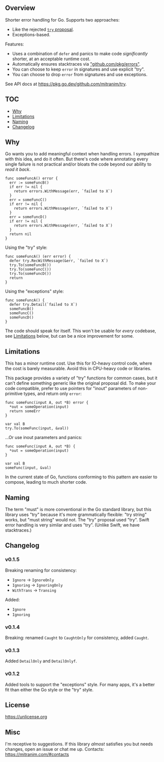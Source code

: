 ## Overview

Shorter error handling for Go. Supports two approaches:

* Like the rejected [`try` proposal](https://golang.org/design/32437-try-builtin).
* Exceptions-based.

Features:

* Uses a combination of `defer` and panics to make code _significantly_ shorter, at an acceptable runtime cost.
* Automatically ensures stacktraces via ["github.com/pkg/errors"](https://github.com/pkg/errors).
* You can choose to keep `error` in signatures and use explicit "try".
* You can choose to drop `error` from signatures and use exceptions.

See API docs at https://pkg.go.dev/github.com/mitranim/try.

## TOC

* [Why](#why)
* [Limitations](#limitations)
* [Naming](#naming)
* [Changelog](#changelog)

## Why

Go wants you to add meaningful context when handling errors. I sympathize with this idea, and do it often. But there's code where annotating every single failure is not practical and/or bloats the code beyond our ability to _read it back_.

```golang
func someFuncA() error {
  err := someFuncB()
  if err != nil {
    return errors.WithMessage(err, `failed to X`)
  }
  err = someFuncC()
  if err != nil {
    return errors.WithMessage(err, `failed to X`)
  }
  err = someFuncD()
  if err != nil {
    return errors.WithMessage(err, `failed to X`)
  }
  return nil
}
```

Using the "try" style:

```golang
func someFuncA() (err error) {
  defer try.RecWithMessage(&err, `failed to X`)
  try.To(someFuncB())
  try.To(someFuncC())
  try.To(someFuncD())
  return
}
```

Using the "exceptions" style:

```golang
func someFuncA() {
  defer try.Detail(`failed to X`)
  someFuncB()
  someFuncC()
  someFuncD()
}
```

The code should speak for itself. This won't be usable for _every_ codebase, see [Limitations](#limitations) below, but can be a nice improvement for some.

## Limitations

This has a minor runtime cost. Use this for IO-heavy control code, where the cost is barely measurable. Avoid this in CPU-heavy code or libraries.

This package provides a variety of "try" functions for common cases, but it can't define something generic like the original proposal did. To make your code compatible, prefer to use pointers for "inout" parameters of non-primitive types, and return only `error`:

```golang
func someFunc(input A, out *B) error {
  *out = someOperation(input)
  return someErr
}

var val B
try.To(someFunc(input, &val))
```

...Or use inout parameters and panics:

```golang
func someFunc(input A, out *B) {
  *out = someOperation(input)
}

var val B
someFunc(input, &val)
```

In the current state of Go, functions conforming to this pattern are easier to compose, leading to much shorter code.

## Naming

The term "must" is more conventional in the Go standard library, but this library uses "try" because it's more grammatically flexible: "try string" works, but "must string" would not. The "try" proposal used "try". Swift error handling is very similar and uses "try". (Unlike Swift, we have stacktraces.)

## Changelog

### v0.1.5

Breaking renaming for consistency:

  * `Ignore` → `IgnoreOnly`
  * `Ignoring` → `IgnoringOnly`
  * `WithTrans` → `Transing`

Added:

  * `Ignore`
  * `Ignoring`

### v0.1.4

Breaking: renamed `Caught` to `CaughtOnly` for consistency, added `Caught`.

### v0.1.3

Added `DetailOnly` and `DetailOnlyf`.

### v0.1.2

Added tools to support the "exceptions" style. For many apps, it's a better fit than either the Go style or the "try" style.

## License

https://unlicense.org

## Misc

I'm receptive to suggestions. If this library _almost_ satisfies you but needs changes, open an issue or chat me up. Contacts: https://mitranim.com/#contacts

